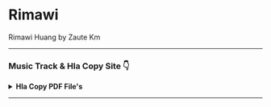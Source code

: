 # Rimawi
Rimawi Huang by Zaute Km

---

### Music Track & Hla Copy Site 👇

<details><summary><b>Hla Copy PDF File's</b></summary>
<p>
<br>
<a href="https://telegra.ph/file/b10ee318365a000a72347.jpg?template=http://bit.ly/hla-copy-pdf">
  <img src="https://telegra.ph/file/b10ee318365a000a72347.jpg" alt="Click">
</a>
</p>
</details>

---
